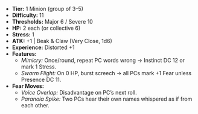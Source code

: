 - **Tier:** 1 Minion (group of 3–5)  
- **Difficulty:** 11  
- **Thresholds:** Major 6 / Severe 10  
- **HP:** 2 each (or collective 6)  
- **Stress:** 1  
- **ATK:** +1 | Beak & Claw (Very Close, 1d6)  
- **Experience:** Distorted +1  
- **Features:**  
  - *Mimicry:* Once/round, repeat PC words wrong → Instinct DC 12 or mark 1 Stress.  
  - *Swarm Flight:* On 0 HP, burst screech → all PCs mark +1 Fear unless Presence DC 11.  
- **Fear Moves:**  
  - *Voice Overlap:* Disadvantage on PC’s next roll.  
  - *Paranoia Spike:* Two PCs hear their own names whispered as if from each other.  